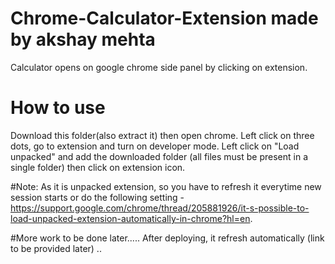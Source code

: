 # Chrome-Calculator-Extension made by akshay mehta 
Calculator opens on google chrome side panel by clicking on extension.

# How to use
Download this folder(also extract it) then open chrome. Left click on three dots, go to extension and turn on developer mode. Left click on "Load unpacked" and add the downloaded folder (all files must be present in a single folder) then click on extension icon.

#Note:
As it is unpacked extension, so you have to refresh it everytime new session starts or do the following setting - https://support.google.com/chrome/thread/205881926/it-s-possible-to-load-unpacked-extension-automatically-in-chrome?hl=en.

#More work to be done  later..... 
After deploying, it refresh automatically (link to be provided later) ..
